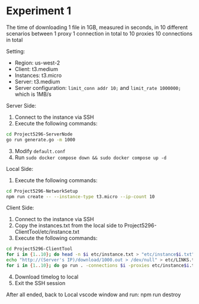 # Experiment 1

The time of downloading 1 file in 1GB, measured in seconds, in 10 different scenarios between 1 proxy 1 connection in total to 10 proxies 10 connections in total

Setting:
- Region: us-west-2
- Client: t3.medium
- Instances: t3.micro
- Server: t3.medium
- Server configuration: `limit_conn addr 10;` and `limit_rate 1000000;` which is 1MB/s

Server Side:
1. Connect to the instance via SSH
2. Execute the following commands:
```bash
cd Project5296-ServerNode
go run generate.go -m 1000
```
3. Modify `default.conf`
4. Run `sudo docker compose down && sudo docker compose up -d`

Local Side:
1. Execute the following commands:
```bash
cd Project5296-NetworkSetup
npm run create -- --instance-type t3.micro --ip-count 10
```

Client Side:
1. Connect to the instance via SSH
2. Copy the instances.txt from the local side to Project5296-ClientTool/etc/instance.txt
3. Execute the following commands:
```bash
cd Project5296-ClientTool
for i in {1..10}; do head -n $i etc/instance.txt > "etc/instance$i.txt"; done
echo "http://(Server's IP)/download/1000.out > /dev/null" > etc/LINKS.txt
for i in {1..10}; do go run . -connections $i -proxies etc/instance$i.txt -requests etc/LINKS.txt -log logs/"$(date -Ins).log" -name Attempt$i -timeLog Experiment1_Result.log; done
```
4. Download timelog to local
5. Exit the SSH session

After all ended, back to Local vscode window and run:
npm run destroy
